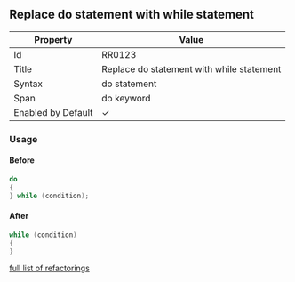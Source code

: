## Replace do statement with while statement

| Property           | Value                                     |
| ------------------ | ----------------------------------------- |
| Id                 | RR0123                                    |
| Title              | Replace do statement with while statement |
| Syntax             | do statement                              |
| Span               | do keyword                                |
| Enabled by Default | &#x2713;                                  |

### Usage

#### Before

```csharp
do
{
} while (condition);
```

#### After

```csharp
while (condition)
{
}
```

[full list of refactorings](Refactorings.md)